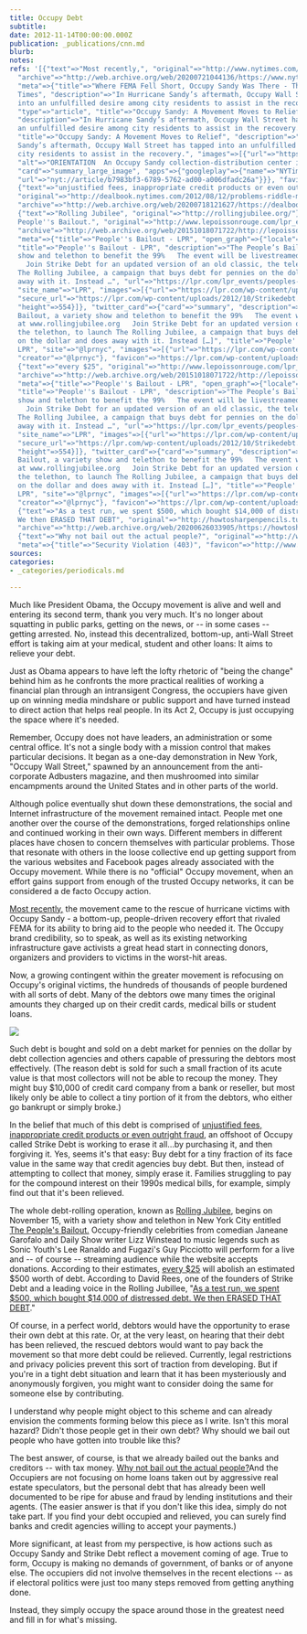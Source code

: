 ```yaml
---
title: Occupy Debt
subtitle: 
date: 2012-11-14T00:00:00.000Z
publication: _publications/cnn.md
blurb: 
notes: 
refs: '[{"text"=>"Most recently,", "original"=>"http://www.nytimes.com/2012/11/11/nyregion/where-fema-fell-short-occupy-sandy-was-there.html?pagewanted=all",
  "archive"=>"http://web.archive.org/web/20200721044136/https://www.nytimes.com/2012/11/11/nyregion/where-fema-fell-short-occupy-sandy-was-there.html?pagewanted=all",
  "meta"=>{"title"=>"Where FEMA Fell Short, Occupy Sandy Was There - The New York
  Times", "description"=>"In Hurricane Sandy’s aftermath, Occupy Wall Street has tapped
  into an unfulfilled desire among city residents to assist in the recovery.", "open_graph"=>{"url"=>"https://www.nytimes.com/2012/11/11/nyregion/where-fema-fell-short-occupy-sandy-was-there.html",
  "type"=>"article", "title"=>"Occupy Sandy: A Movement Moves to Relief", "images"=>[{"url"=>"https://static01.nyt.com/images/2012/11/11/nyregion/11RECOVER5/11RECOVER5-articleLarge.jpg"}],
  "description"=>"In Hurricane Sandy’s aftermath, Occupy Wall Street has tapped into
  an unfulfilled desire among city residents to assist in the recovery."}, "twitter_card"=>{"url"=>"https://www.nytimes.com/2012/11/11/nyregion/where-fema-fell-short-occupy-sandy-was-there.html",
  "title"=>"Occupy Sandy: A Movement Moves to Relief", "description"=>"In Hurricane
  Sandy’s aftermath, Occupy Wall Street has tapped into an unfulfilled desire among
  city residents to assist in the recovery.", "images"=>[{"url"=>"https://static01.nyt.com/images/2012/11/11/nyregion/11RECOVER5/11RECOVER5-articleLarge.jpg",
  "alt"=>"ORIENTATION  An Occupy Sandy collection-distribution center in Brooklyn."}],
  "card"=>"summary_large_image", "apps"=>{"googleplay"=>{"name"=>"NYTimes", "id"=>"com.nytimes.android",
  "url"=>"nyt://article/b7983bf3-6789-5762-ad00-a006dfadc26a"}}}, "favicon"=>"http://www.nytimes.com/vi-assets/static-assets/favicon-4bf96cb6a1093748bf5b3c429accb9b4.ico"}},
  {"text"=>"unjustified fees, inappropriate credit products or even outright fraud",
  "original"=>"http://dealbook.nytimes.com/2012/08/12/problems-riddle-moves-to-collect-credit-card-debt/",
  "archive"=>"http://web.archive.org/web/20200718121627/https://dealbook.nytimes.com/2012/08/12/problems-riddle-moves-to-collect-credit-card-debt/"},
  {"text"=>"Rolling Jubilee", "original"=>"http://rollingjubilee.org/"}, {"text"=>"The
  People''s Bailout.", "original"=>"http://www.lepoissonrouge.com/lpr_events/peoples-bailout/",
  "archive"=>"http://web.archive.org/web/20151018071722/http://lepoissonrouge.com/lpr_events/peoples-bailout/",
  "meta"=>{"title"=>"People''s Bailout - LPR", "open_graph"=>{"locale"=>"en_US", "type"=>"article",
  "title"=>"People''s Bailout - LPR", "description"=>"The People’s Bailout, a variety
  show and telethon to benefit the 99%   The event will be livestreamed at www.rollingjubilee.org
    Join Strike Debt for an updated version of an old classic, the telethon, to launch
  The Rolling Jubilee, a campaign that buys debt for pennies on the dollar and does
  away with it. Instead …", "url"=>"https://lpr.com/lpr_events/peoples-bailout/",
  "site_name"=>"LPR", "images"=>[{"url"=>"https://lpr.com/wp-content/uploads/2012/10/Strikedebt.jpg",
  "secure_url"=>"https://lpr.com/wp-content/uploads/2012/10/Strikedebt.jpg", "width"=>699,
  "height"=>554}]}, "twitter_card"=>{"card"=>"summary", "description"=>"The People’s
  Bailout, a variety show and telethon to benefit the 99%   The event will be livestreamed
  at www.rollingjubilee.org   Join Strike Debt for an updated version of an old classic,
  the telethon, to launch The Rolling Jubilee, a campaign that buys debt for pennies
  on the dollar and does away with it. Instead […]", "title"=>"People''s Bailout -
  LPR", "site"=>"@lprnyc", "images"=>[{"url"=>"https://lpr.com/wp-content/uploads/2012/10/Strikedebt.jpg"}],
  "creator"=>"@lprnyc"}, "favicon"=>"https://lpr.com/wp-content/uploads/2019/09/cropped-circlefish-favicon-192x192.png"}},
  {"text"=>"every $25", "original"=>"http://www.lepoissonrouge.com/lpr_events/peoples-bailout/",
  "archive"=>"http://web.archive.org/web/20151018071722/http://lepoissonrouge.com/lpr_events/peoples-bailout/",
  "meta"=>{"title"=>"People''s Bailout - LPR", "open_graph"=>{"locale"=>"en_US", "type"=>"article",
  "title"=>"People''s Bailout - LPR", "description"=>"The People’s Bailout, a variety
  show and telethon to benefit the 99%   The event will be livestreamed at www.rollingjubilee.org
    Join Strike Debt for an updated version of an old classic, the telethon, to launch
  The Rolling Jubilee, a campaign that buys debt for pennies on the dollar and does
  away with it. Instead …", "url"=>"https://lpr.com/lpr_events/peoples-bailout/",
  "site_name"=>"LPR", "images"=>[{"url"=>"https://lpr.com/wp-content/uploads/2012/10/Strikedebt.jpg",
  "secure_url"=>"https://lpr.com/wp-content/uploads/2012/10/Strikedebt.jpg", "width"=>699,
  "height"=>554}]}, "twitter_card"=>{"card"=>"summary", "description"=>"The People’s
  Bailout, a variety show and telethon to benefit the 99%   The event will be livestreamed
  at www.rollingjubilee.org   Join Strike Debt for an updated version of an old classic,
  the telethon, to launch The Rolling Jubilee, a campaign that buys debt for pennies
  on the dollar and does away with it. Instead […]", "title"=>"People''s Bailout -
  LPR", "site"=>"@lprnyc", "images"=>[{"url"=>"https://lpr.com/wp-content/uploads/2012/10/Strikedebt.jpg"}],
  "creator"=>"@lprnyc"}, "favicon"=>"https://lpr.com/wp-content/uploads/2019/09/cropped-circlefish-favicon-192x192.png"}},
  {"text"=>"As a test run, we spent $500, which bought $14,000 of distressed debt.
  We then ERASED THAT DEBT", "original"=>"http://howtosharpenpencils.tumblr.com/post/35285338188/the-peoples-bailout",
  "archive"=>"http://web.archive.org/web/20200626033905/https://howtosharpenpencils.tumblr.com/post/35285338188/the-peoples-bailout"},
  {"text"=>"Why not bail out the actual people?", "original"=>"http://www.forbes.com/sites/timworstall/2012/11/10/links-10-nov-finally-an-occupy-wall-street-idea-we-can-all-get-behind-the-rolling-jubilee/",
  "meta"=>{"title"=>"Security Violation (403)", "favicon"=>"http://www.forbes.com/favicon.ico"}}]'
sources: 
categories:
- _categories/periodicals.md

---
```

Much like President Obama, the Occupy movement is alive and well and entering its second term, thank you very much. It's no longer about squatting in public parks, getting on the news, or -- in some cases -- getting arrested. No, instead this decentralized, bottom-up, anti-Wall Street effort is taking aim at your medical, student and other loans: It aims to relieve your debt.

Just as Obama appears to have left the lofty rhetoric of "being the change" behind him as he confronts the more practical realities of working a financial plan through an intransigent Congress, the occupiers have given up on winning media mindshare or public support and have turned instead to direct action that helps real people. In its Act 2, Occupy is just occupying the space where it's needed.

Remember, Occupy does not have leaders, an administration or some central office. It's not a single body with a mission control that makes particular decisions. It began as a one-day demonstration in New York, "Occupy Wall Street," spawned by an announcement from the anti-corporate Adbusters magazine, and then mushroomed into similar encampments around the United States and in other parts of the world.

Although police eventually shut down these demonstrations, the social and Internet infrastructure of the movement remained intact. People met one another over the course of the demonstrations, forged relationships online and continued working in their own ways. Different members in different places have chosen to concern themselves with particular problems. Those that resonate with others in the loose collective end up getting support from the various websites and Facebook pages already associated with the Occupy movement. While there is no "official" Occupy movement, when an effort gains support from enough of the trusted Occupy networks, it can be considered a de facto Occupy action.

[Most recently,](http://www.nytimes.com/2012/11/11/nyregion/where-fema-fell-short-occupy-sandy-was-there.html?pagewanted=all) the movement came to the rescue of hurricane victims with Occupy Sandy - a bottom-up, people-driven recovery effort that rivaled FEMA for its ability to bring aid to the people who needed it. The Occupy brand credibility, so to speak, as well as its existing networking infrastructure gave activists a great head start in connecting donors, organizers and providers to victims in the worst-hit areas.

Now, a growing contingent within the greater movement is refocusing on Occupy's original victims, the hundreds of thousands of people burdened with all sorts of debt. Many of the debtors owe many times the original amounts they charged up on their credit cards, medical bills or student loans. 

![](http://i2.cdn.turner.com/cnn/dam/assets/121110111418-hoye-occupy-sandy-00002403-story-body.jpg)

Such debt is bought and sold on a debt market for pennies on the dollar by debt collection agencies and others capable of pressuring the debtors most effectively. (The reason debt is sold for such a small fraction of its acute value is that most collectors will not be able to recoup the money. They might buy $10,000 of credit card company from a bank or reseller, but most likely only be able to collect a tiny portion of it from the debtors, who either go bankrupt or simply broke.)

In the belief that much of this debt is comprised of [unjustified fees, inappropriate credit products or even outright fraud](http://dealbook.nytimes.com/2012/08/12/problems-riddle-moves-to-collect-credit-card-debt/), an offshoot of Occupy called Strike Debt is working to erase it all...by purchasing it, and then forgiving it. Yes, seems it's that easy: Buy debt for a tiny fraction of its face value in the same way that credit agencies buy debt. But then, instead of attempting to collect that money, simply erase it. Families struggling to pay for the compound interest on their 1990s medical bills, for example, simply find out that it's been relieved.

The whole debt-rolling operation, known as [Rolling Jubilee](http://rollingjubilee.org/), begins on November 15, with a variety show and telethon in New York City entitled [The People's Bailout.](http://www.lepoissonrouge.com/lpr_events/peoples-bailout/) Occupy-friendly celebrities from comedian Janeane Garofalo and Daily Show writer Lizz Winstead to music legends such as Sonic Youth's Lee Ranaldo and Fugazi's Guy Picciotto will perform for a live and -- of course -- streaming audience while the website accepts donations. According to their estimates, [every $25](http://www.lepoissonrouge.com/lpr_events/peoples-bailout/) will abolish an estimated $500 worth of debt. According to David Rees, one of the founders of Strike Debt and a leading voice in the Rolling Jubillee, "[As a test run, we spent $500, which bought $14,000 of distressed debt. We then ERASED THAT DEBT](http://howtosharpenpencils.tumblr.com/post/35285338188/the-peoples-bailout)."

Of course, in a perfect world, debtors would have the opportunity to erase their own debt at this rate. Or, at the very least, on hearing that their debt has been relieved, the rescued debtors would want to pay back the movement so that more debt could be relieved. Currently, legal restrictions and privacy policies prevent this sort of traction from developing. But if you're in a tight debt situation and learn that it has been mysteriously and anonymously forgiven, you might want to consider doing the same for someone else by contributing.

I understand why people might object to this scheme and can already envision the comments forming below this piece as I write. Isn't this moral hazard? Didn't those people get in their own debt? Why should we bail out people who have gotten into trouble like this?

The best answer, of course, is that we already bailed out the banks and creditors -- with tax money. [Why not bail out the actual people?](http://www.forbes.com/sites/timworstall/2012/11/10/links-10-nov-finally-an-occupy-wall-street-idea-we-can-all-get-behind-the-rolling-jubilee/)And the Occupiers are not focusing on home loans taken out by aggressive real estate speculators, but the personal debt that has already been well documented to be ripe for abuse and fraud by lending institutions and their agents. (The easier answer is that if you don't like this idea, simply do not take part. If you find your debt occupied and relieved, you can surely find banks and credit agencies willing to accept your payments.)

More significant, at least from my perspective, is how actions such as Occupy Sandy and Strike Debt reflect a movement coming of age. True to form, Occupy is making no demands of government, of banks or of anyone else. The occupiers did not involve themselves in the recent elections -- as if electoral politics were just too many steps removed from getting anything done.

Instead, they simply occupy the space around those in the greatest need and fill in for what's missing.
